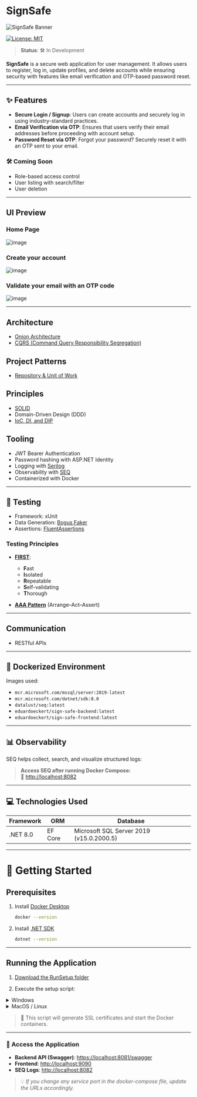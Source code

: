 
# SignSafe

![SignSafe Banner](https://github.com/user-attachments/assets/4b63c9cb-ef14-412a-9e16-354d0a10e3b9)

[![License: MIT](https://img.shields.io/badge/license-MIT-green)](https://github.com/EduardoEckert/SignSafe/blob/develop/LICENSE)

> **Status**: 🛠️ In Development

**SignSafe** is a secure web application for user management. It allows users to register, log in, update profiles, and delete accounts while ensuring security with features like email verification and OTP-based password reset.

---

## ✨ Features

- **Secure Login / Signup**: Users can create accounts and securely log in using industry-standard practices.
- **Email Verification via OTP**: Ensures that users verify their email addresses before proceeding with account setup.
- **Password Reset via OTP**: Forgot your password? Securely reset it with an OTP sent to your email.

### 🛠 Coming Soon

-  Role-based access control
-  User listing with search/filter
-  User deletion
---
## UI Preview
### Home Page
![image](https://github.com/user-attachments/assets/a6bc16cb-3205-40d4-8451-f71687dfba8a)

### Create your account
![image](https://github.com/user-attachments/assets/17960e17-7134-453d-903d-f2351631635c)

### Validate your email with an OTP code
![image](https://github.com/user-attachments/assets/63a0e2bc-1632-4ab3-9b4c-22949f68a2ba)

---
## Architecture

- [Onion Architecture](https://codewithmukesh.com/blog/onion-architecture-in-aspnet-core/)
- [CQRS (Command Query Responsibility Segregation)](https://learn.microsoft.com/en-us/azure/architecture/patterns/cqrs)

## Project Patterns

- [Repository & Unit of Work](https://learn.microsoft.com/en-us/aspnet/mvc/overview/older-versions/getting-started-with-ef-5-using-mvc-4/implementing-the-repository-and-unit-of-work-patterns-in-an-asp-net-mvc-application)

## Principles

- [SOLID](https://medium.com/@lucas.and227/the-solid-principles-in-c-319755838805)
- Domain-Driven Design (DDD)
- [IoC, DI, and DIP](https://balta.io/blog/inversion-of-control)

## Tooling

-  JWT Bearer Authentication
-  Password hashing with ASP.NET Identity
- Logging with [Serilog](https://serilog.net/)
- Observability with [SEQ](https://datalust.co/seq)
- Containerized with Docker

---

## 🧪 Testing

- Framework: xUnit
- Data Generation: [Bogus Faker](https://github.com/bchavez/Bogus)
- Assertions: [FluentAssertions](https://fluentassertions.com)

### Testing Principles

- [**FIRST**](https://medium.com/@tasdikrahman/f-i-r-s-t-principles-of-testing-1a497acda8d6):
  - **F**ast
  - **I**solated
  - **R**epeatable
  - **S**elf-validating
  - **T**horough

- [**AAA Pattern**](https://medium.com/@pjbgf/title-testing-code-ocd-and-the-aaa-pattern-df453975ab80) (Arrange–Act–Assert)

---

## Communication

- RESTful APIs

---

## 🐳 Dockerized Environment

Images used:

- `mcr.microsoft.com/mssql/server:2019-latest`
- `mcr.microsoft.com/dotnet/sdk:8.0`
- `datalust/seq:latest`
- `eduardoeckert/sign-safe-backend:latest`
- `eduardoeckert/sign-safe-frontend:latest`

---

## 📊 Observability

SEQ helps collect, search, and visualize structured logs:

> **Access SEQ after running Docker Compose:**  
> 🔗 [http://localhost:8082](http://localhost:8082)

---

## 💻 Technologies Used

| Framework         | ORM      | Database                |
|-------------------|----------|--------------------------|
| .NET 8.0          | EF Core  | Microsoft SQL Server 2019 (v15.0.2000.5) |

---

# 🚀 Getting Started

## Prerequisites

1. Install [Docker Desktop](https://www.docker.com/get-started)
    ```bash
    docker --version
    ```
2. Install [.NET SDK](https://dotnet.microsoft.com/en-us/download)
    ```bash
    dotnet --version
    ```

---

## Running the Application

1. [Download the RunSetup folder](https://github.com/EckertEduardo/SignSafe-Backend/releases/download/runsetup/RunSetup.rar)

2. Execute the setup script:

<details>
<summary>Windows</summary>

```bash
powershell -ExecutionPolicy Bypass -File setup.ps1
```
</details>

<details>
<summary>MacOS / Linux</summary>

```bash
chmod +x setup.sh
./setup.sh
```
</details>

> 📝 This script will generate SSL certificates and start the Docker containers.

---

### 🔗 Access the Application

- **Backend API (Swagger)**: [https://localhost:8081/swagger](https://localhost:8081/swagger/index.html)  
- **Frontend**: [http://localhost:9090](http://localhost:9090)  
- **SEQ Logs**: [http://localhost:8082](http://localhost:8082)

> 💡 *If you change any service port in the docker-compose file, update the URLs accordingly.*
